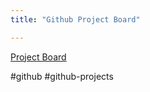 ```yaml
---
title: "Github Project Board"

---
```


[Project Board](https://github.com/users/itsjpb/projects/2/views/1)

#github #github-projects 